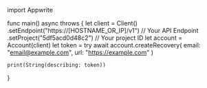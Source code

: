 import Appwrite

func main() async throws {
let client = Client()
.setEndpoint("https://[HOSTNAME_OR_IP]/v1") // Your API Endpoint
.setProject("5df5acd0d48c2") // Your project ID
let account = Account(client)
let token = try await account.createRecovery(
email: "email@example.com",
url: "https://example.com"
)

    print(String(describing: token))

}
